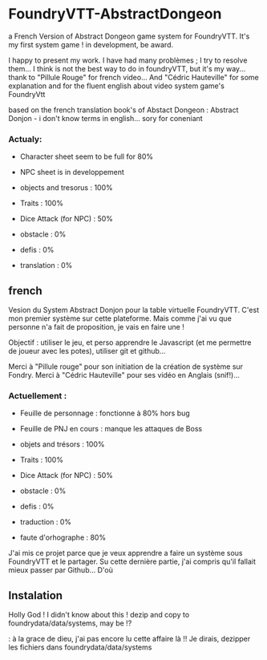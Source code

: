 # FoundryVTT-AbstractDongeon
a French Version of Abstract Dongeon game system for FoundryVTT. It's my first system game !
in development, be award.

I happy to present my work. I have had many problèmes ; I try to resolve them... I think is not the best way to do in foundryVTT, but it's my way...
thank to "Pillule Rouge" for french video... And "Cédric Hauteville" for some explanation and for the fluent english about video system game's FoundryVtt

based on the french translation book's of Abstact Dongeon : Abstract Donjon - i don't know terms in english... sory for coneniant

### Actualy:
  - Character sheet seem to be full for 80% 
  - NPC sheet is in developpement
  - objects and tresorus : 100%
  - Traits : 100%
  - Dice Attack (for NPC) : 50%
  - obstacle : 0%
  - defis : 0%
  
  - translation : 0%
  
## french
Vesion du System Abstract Donjon pour la table virtuelle FoundryVTT. C'est mon premier système sur cette plateforme. Mais comme j'ai vu que personne n'a fait de proposition, je vais en faire une !

Objectif : utiliser le jeu, et perso apprendre le Javascript (et me permettre de joueur avec les potes), utiliser git et github...
  
 Merci à "Pillule rouge" pour son initiation de la création de système sur Fondry. Merci à "Cédric Hauteville" pour ses vidéo en Anglais (snif!)...


### Actuellement :
  - Feuille de personnage : fonctionne à 80% hors bug
  - Feuille de PNJ en cours : manque les attaques de Boss
  - objets and trésors : 100%
  - Traits : 100%
  - Dice Attack (for NPC) : 50%
  - obstacle : 0%
  - defis : 0%

  - traduction : 0%
  - faute d'orhographe : 80%
 
J'ai mis ce projet parce que je veux apprendre a faire un système sous FoundryVTT et le partager. Su cette dernière partie, j'ai compris qu'il fallait mieux passer par Github... D'où


## Instalation

Holly God ! I didn't know about this ! dezip and copy to foundrydata/data/systems, may be !?

<fr> : à la grace de dieu, j'ai pas encore lu cette affaire là !! Je dirais, dezipper les fichiers dans foundrydata/data/systems
  
